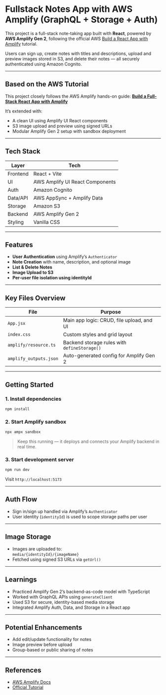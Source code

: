 # Fullstack Notes App with AWS Amplify (GraphQL + Storage + Auth)

This project is a full-stack note-taking app built with **React**, powered by **AWS Amplify Gen 2**, following the official AWS [Build a React App with Amplify](https://aws.amazon.com/getting-started/hands-on/build-react-app-amplify-graphql/) tutorial.

Users can sign up, create notes with titles and descriptions, upload and preview images stored in S3, and delete their notes — all securely authenticated using Amazon Cognito.

---

## Based on the AWS Tutorial

This project closely follows the AWS Amplify hands-on guide:
**[Build a Full-Stack React App with Amplify](https://aws.amazon.com/getting-started/hands-on/build-react-app-amplify-graphql/)**

It’s extended with:
- A clean UI using Amplify UI React components
- S3 image upload and preview using signed URLs
- Modular Amplify Gen 2 setup with sandbox deployment

---

## Tech Stack

| Layer       | Tech                             |
|-------------|----------------------------------|
| Frontend    | React + Vite                     |
| UI          | AWS Amplify UI React Components |
| Auth        | Amazon Cognito                   |
| Data/API    | AWS AppSync + Amplify Data       |
| Storage     | Amazon S3                        |
| Backend     | AWS Amplify Gen 2                |
| Styling     | Vanilla CSS                      |

---

## Features

- **User Authentication** using Amplify’s `Authenticator`
- **Note Creation** with name, description, and optional image
- **List & Delete Notes**
- **Image Upload to S3**
- **Per-user file isolation using identityId**

---

## Key Files Overview

| File                | Purpose |
|---------------------|---------|
| `App.jsx`           | Main app logic: CRUD, file upload, and UI |
| `index.css`         | Custom styles and grid layout |
| `amplify/resource.ts` | Backend storage rules with `defineStorage()` |
| `amplify_outputs.json` | Auto-generated config for Amplify Gen 2 |

---

## Getting Started

### 1. Install dependencies

```bash
npm install
```

### 2. Start Amplify sandbox

```bash
npx ampx sandbox
```

> Keep this running — it deploys and connects your Amplify backend in real time.

### 3. Start development server

```bash
npm run dev
```

Visit `http://localhost:5173`

---

## Auth Flow

- Sign in/sign up handled via Amplify’s `Authenticator`
- User identity (`identityId`) is used to scope storage paths per user

---

## Image Storage

- Images are uploaded to:  
  `media/{identityId}/{imageName}`
- Fetched using signed S3 URLs via `getUrl()`

---

## Learnings

- Practiced Amplify Gen 2’s backend-as-code model with TypeScript
- Worked with GraphQL APIs using `generateClient`
- Used S3 for secure, identity-based media storage
- Integrated Amplify Auth, Data, and Storage in a React app

---

## Potential Enhancements

- Add edit/update functionality for notes
- Image preview before upload
- Group-based or public sharing of notes

---

## References

- [AWS Amplify Docs](https://docs.amplify.aws/)
- [Official Tutorial](https://aws.amazon.com/getting-started/hands-on/build-react-app-amplify-graphql/)
